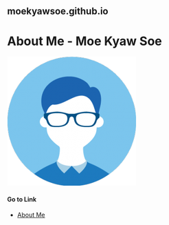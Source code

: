 ## moekyawsoe.github.io
# About Me - Moe Kyaw Soe
![Image](assets/img/avatars/bk.png)
#### Go to Link
- [About Me](http://moekyawsoe.github.io)

